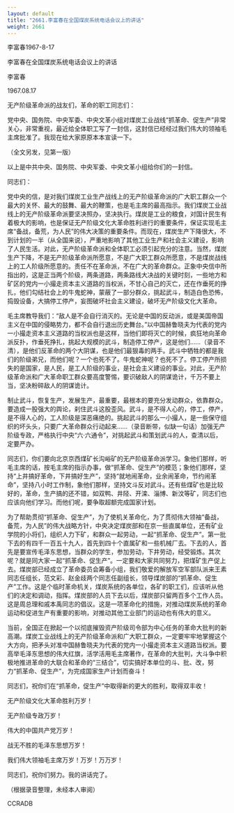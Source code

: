 ```yaml
---
layout: default
title: "2661.李富春在全国煤炭系统电话会议上的讲话"
weight: 2661
---
```


李富春1967-8-17

李富春在全国煤炭系统电话会议上的讲话

李富春

1967.08.17

无产阶级革命派的战友们，革命的职工同志们：

党中央、国务院、中央军委、中央文革小组对煤炭工业战线“抓革命、促生产”非常关心，非常重视，最近给全体职工写了一封信，这封信已经经过我们伟大的领袖毛主席批准了。我现在给大家原原本本宣读一下。

（全文另发，见第一版）

以上是中共中央、国务院、中央军委、中央文革小组给你们的一封信。

同志们：

党中央的信，是对我们煤炭工业生产战线上的无产阶级革命派的广大职工群众一个最大的关怀、最大的鼓舞、最大的鞭策，也是毛主席的最高指示。我们煤炭工业战线上的无产阶级革命派要坚决照办，坚决执行。煤炭是工业的粮食，对国计民生有着极大的影响，也是保证无产阶级文化大革命胜利进行的重要条件，保证实现毛主席“备战，备荒，为人民”的伟大决策的重要条件。而现在，煤炭生产下降很大，不到计划的一半（从全国来说），严重地影响了其他工业生产和社会主义建设，影响了人民生活。对此，无产阶级革命派和全体职工必须引起充分的注意。当然，煤炭生产下降，不是无产阶级革命派所愿意，不是广大职工群众所愿意，不是煤炭战线上的工人阶级所愿意的。责任不在革命派，不在广大的革命群众。正象中央信中所指出的，这是正当两个阶级，两条道路，两条路线大决战的关键时刻，一些地方和矿区的党内一小撮走资本主义道路的当权派，不甘心自己的灭亡，还在作垂死的挣扎，他们勾结社会上的牛鬼蛇神，蒙蔽了一部分群众，挑起武斗，制造白色恐怖，捣毁设备，大搞停工停产，妄图破坏社会主义建设，破坏无产阶级文化大革命。

毛主席教导我们：“敌人是不会自行消灭的。无论是中国的反动派，或是美国帝国主义在中国的侵略势力，都不会自行退出历史舞台。”以中国赫鲁晓夫为代表的党内一小撮走资本主义道路的当权派也是这样，当他们即将灭亡的时候，疯狂地向革命派反扑，作垂死挣扎，挑起大规模的武斗，制造停工停产，这是他们……（录音不清），是他们反革命的两个大阴谋，也是他们最狠毒的两手。武斗中牺牲的都是我们的阶级弟兄，而他们呢？一个也死不了。牛鬼蛇神呢？也死不了。停工停产所损失的是国家，是人民，是工人阶级的事业，是社会主义建设的事业。对此，无产阶级革命派和广大革命职工群众要高度警惕，要识破敌人的阴谋诡计，千万不要上当，坚决粉碎敌人的阴谋诡计。

制止武斗，恢复生产，发展生产，最重要，最根本的要充分发动群众，依靠群众。要造成一股强大的舆论，刹住武斗这股歪风。武斗，是不得人心的，停工，停产，是不得人心的，工人阶级是深恶痛绝的。挑起武斗的那么一小撮人，是一些保守组织的坏头头，只要广大革命群众行动起来……（录音断带，似缺一句话）加强无产阶级专政，严格执行中央“六·六通令”，对挑起武斗和策划武斗的人，查清以后，定要严办。

同志们，你们要向北京京西煤矿长沟峪矿的无产阶级革命派学习。象他们那样，听毛主席的话，按毛主席的指示办事，做“抓革命、促生产”的模范；象他们那样，坚持“上井搞好革命，下井搞好生产”，坚持“就地闹革命，业余闹革命，节约闹革命”，坚持八小时工作制，象他们那样，坚持文斗反对武斗。还有些煤矿也是比较好的，革命，生产搞的还不错，如双鸭、井陉、开滦、淄博、新汶等矿，同志们也应该向他们学习。而他们呢，要争取超额完成国家计划。

为了帮助贯彻“抓革命、促生产”，为了使机关革命化，为了贯彻伟大领袖“备战，备荒，为人民”的伟大战略方针，中央决定煤炭部和在京一些直属单位，还有矿业学院的小将们，组织人力下矿，和群众一起劳动，一起“抓革命、促生产”。第一批下去的有四千一百五十九人，首先到四十个直属矿和一些机械厂去。下去的人，首先是要宣传毛泽东思想，当群众的学生，参加劳动，下井劳动，经受锻炼。其次呢？就是同大家一起“抓革命、促生产”。一定要和大家共同努力，把煤矿生产促上去。煤炭部已经成立了革命委员会筹备小组，我们敬爱的解放军空军部队派来王素同志任组长，范文彩、赵金歧两个同志任副组长，领导煤炭部的“抓革命、促生产”工作。这是个临时革命机关，煤炭系统的各单位，各矿的职工们，应该听从他们的决定和调动，指挥。煤炭部的人员下去以后，煤炭部只留两百多个工作人员。这是周总理和戚本禹同志的倡议。这是一项革命化的措施，对推动煤炭系统的革命运动和促进生产有重要的影响，对推动其他工业部门的运动也有伟大的意义。

当前，全国正在掀起一个以彻底摧毁资产阶级司令部为中心任务的革命大批判的新高潮。煤炭工业战线上的无产阶级革命派和广大职工群众，一定要牢牢地掌握这个大方向，把矛头对准中国赫鲁晓夫为代表的党内一小撮走资本主义道路当权派。要高举毛泽东思想的伟大红旗，活学活用毛主席著作，在革命的大批判，大斗争中积极地推进革命的大联合和革命的“三结合”，切实搞好本单位的斗、批、改，努力“抓革命、促生产”，为完成国家生产计划而奋斗！

同志们，祝你们在“抓革命，促生产”中取得新的更大的胜利，取得双丰收！

无产阶级文化大革命胜利万岁！

无产阶级专政万岁！

伟大的中国共产党万岁！

战无不胜的毛泽东思想万岁！

我们伟大领袖毛主席万岁！万岁！万万岁！

同志们，祝你们努力。我的讲话完了。

（根据录音整理，未经本人审阅）

CCRADB


